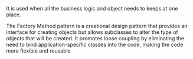 It is used when all the business logic and object needs to keeps at one place.

The Factory Method pattern is a creational design pattern that provides an interface for creating objects but allows subclasses to alter the type of objects that will be created. It promotes loose coupling by eliminating the need to bind application-specific classes into the code, making the code more flexible and reusable